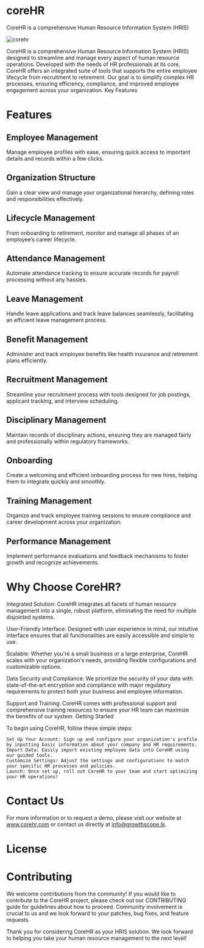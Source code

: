 # coreHR
CoreHR is a comprehensive Human Resource Information System (HRIS)

![corehr](https://github.com/amhewagama/corehr-solution/assets/69456605/e3452328-463e-4cba-976b-e173f29d0420)

CoreHR is a comprehensive Human Resource Information System (HRIS) designed to streamline and manage every aspect of human resource operations. Developed with the needs of HR professionals at its core, CoreHR offers an integrated suite of tools that supports the entire employee lifecycle from recruitment to retirement. Our goal is to simplify complex HR processes, ensuring efficiency, compliance, and improved employee engagement across your organization.
Key Features

# Features

## Employee Management
Manage employee profiles with ease, ensuring quick access to important details and records within a few clicks.

## Organization Structure
Gain a clear view and manage your organizational hierarchy, defining roles and responsibilities effectively.

## Lifecycle Management
From onboarding to retirement, monitor and manage all phases of an employee’s career lifecycle.

## Attendance Management
Automate attendance tracking to ensure accurate records for payroll processing without any hassles.

## Leave Management
Handle leave applications and track leave balances seamlessly, facilitating an efficient leave management process.

## Benefit Management
Administer and track employee benefits like health insurance and retirement plans efficiently.

## Recruitment Management
Streamline your recruitment process with tools designed for job postings, applicant tracking, and interview scheduling.

## Disciplinary Management
Maintain records of disciplinary actions, ensuring they are managed fairly and professionally within regulatory frameworks.

## Onboarding
Create a welcoming and efficient onboarding process for new hires, helping them to integrate quickly and smoothly.

## Training Management
Organize and track employee training sessions to ensure compliance and career development across your organization.

## Performance Management
Implement performance evaluations and feedback mechanisms to foster growth and recognize achievements.


# Why Choose CoreHR?

Integrated Solution: CoreHR integrates all facets of human resource management into a single, robust platform, eliminating the need for multiple disjointed systems.

User-Friendly Interface: Designed with user experience in mind, our intuitive interface ensures that all functionalities are easily accessible and simple to use.

Scalable: Whether you're a small business or a large enterprise, CoreHR scales with your organization's needs, providing flexible configurations and customizable options.

Data Security and Compliance: We prioritize the security of your data with state-of-the-art encryption and compliance with major regulatory requirements to protect both your business and employee information.

Support and Training: CoreHR comes with professional support and comprehensive training resources to ensure your HR team can maximize the benefits of our system.
Getting Started

To begin using CoreHR, follow these simple steps:

    Set Up Your Account: Sign up and configure your organization's profile by inputting basic information about your company and HR requirements.
    Import Data: Easily import existing employee data into CoreHR using our guided tools.
    Customize Settings: Adjust the settings and configurations to match your specific HR processes and policies.
    Launch: Once set up, roll out CoreHR to your team and start optimizing your HR operations!

# Contact Us

For more information or to request a demo, please visit our website at www.corehr.com or contact us directly at info@growthscope.lk.

# License


# Contributing

We welcome contributions from the community! If you would like to contribute to the CoreHR project, please check out our CONTRIBUTING guide for guidelines about how to proceed. Community involvement is crucial to us and we look forward to your patches, bug fixes, and feature requests.

Thank you for considering CoreHR as your HRIS solution. We look forward to helping you take your human resource management to the next level!
